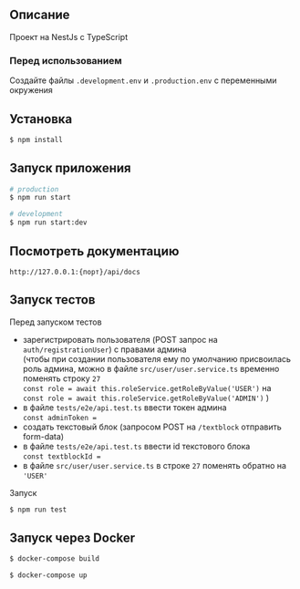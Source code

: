 ## Описание
Проект на NestJs c TypeScript

### Перед использованием
Создайте файлы `.development.env` и `.production.env` с переменными окружения

## Установка

```bash
$ npm install
```

## Запуск приложения

```bash
# production
$ npm run start

# development
$ npm run start:dev
```

## Посмотреть документацию 
`http://127.0.0.1:{порт}/api/docs`

## Запуск тестов
Перед запуском тестов  
- зарегистрировать пользователя (POST запрос на `auth/registrationUser`) с правами админа  
  (чтобы при создании пользователя ему по умолчанию присвоилась роль админа, можно в файле `src/user/user.service.ts`
  временно поменять строку `27`  
`const role = await this.roleService.getRoleByValue('USER')`  на  
`const role = await this.roleService.getRoleByValue('ADMIN')` )
- в файле `tests/e2e/api.test.ts` ввести токен админа   
`const adminToken =`
- создать текстовый блок (запросом POST на `/textblock` отправить form-data)
- в файле `tests/e2e/api.test.ts` ввести id текстового блока  
`const textblockId = `
- в файле `src/user/user.service.ts` в строке `27` поменять обратно на `'USER'`  

Запуск

```bash
$ npm run test
```
## Запуск через Docker

```bash
$ docker-compose build
```
```bash
$ docker-compose up
```
